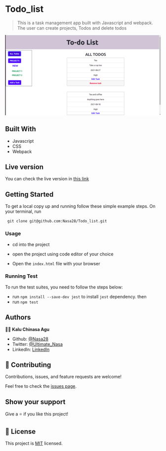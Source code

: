 # Todo_list

>This is a task management app built with Javascript and webpack. The user can create projects, Todos and delete todos

![screenshot](src/assets/images/readme.png)


## Built With

- Javascript
- CSS
- Webpack

## Live version

You can check the live version in [this link](https://mytaskers.netlify.app/#)

## Getting Started

To get a local copy up and running follow these simple example steps.
On your terminal, run 
```
 git clone git@github.com:Nasa28/Todo_list.git

```


### Usage

- cd into the project

- open the project using code editor of your choice

- Open the `index.html` file with your browser

### Running Test

To run the test suites, you need to follow the steps below:

- run `npm install --save-dev jest` to install `jest` dependency. then
- run `npm test`

## Authors

👨‍💻 **Kalu Chinasa Agu**

- Github: [@Nasa28](https://github.com/Nasa28)
-  Twitter: [@Ultimate_Nasa](https://twitter.com/Ultimate_Nasa)
- LinkedIn: [LinkedIn](https://www.linkedin.com/in/kalu-chinasa-agu-a15080103/)


## 🤝 Contributing

Contributions, issues, and feature requests are welcome!

Feel free to check the [issues page](https://github.com/Nasa28/Todo_list/issues).

## Show your support

Give a ⭐️ if you like this project!

## 📝 License

This project is [MIT](LICENSE) licensed.
